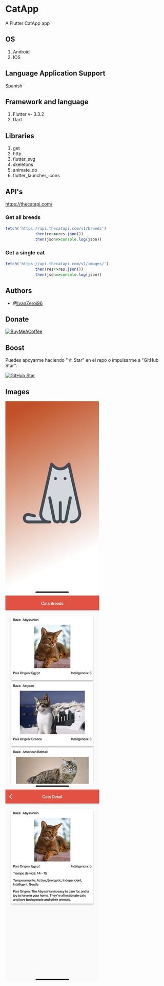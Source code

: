 # CatApp

A Flutter CatApp app

## OS
1. Android
2. IOS

## Language Application Support
Spanish

## Framework and language
1. Flutter v- 3.3.2
2. Dart

## Libraries
1. get
2. http
3. flutter_svg
4. skeletons
5. animate_do
6. flutter_launcher_icons

## API's

https://thecatapi.com/

### Get all breeds
``` javascript
fetch('https://api.thecatapi.com/v1/breeds')
            .then(res=>res.json())
            .then(json=>console.log(json))
```

### Get a single cat
``` javascript
fetch('https://api.thecatapi.com/v1/images/')
            .then(res=>res.json())
            .then(json=>console.log(json))
```


## Authors
- [@IvanZeroi96](https://github.com/IvanZeroi96)

## Donate
[![BuyMeACoffee](https://img.shields.io/badge/Buy_Me_A_Coffee-apoya_mi_trabajo-FFDD00?style=for-the-badge&logo=buy-me-a-coffee&logoColor=white&labelColor=101010)](https://www.paypal.com/paypalme/IvanZeroi)

## Boost

Puedes apoyarme haciendo "☆ Star" en el repo o impulsarme a "GitHub Star".

[![GitHub Star](https://img.shields.io/badge/GitHub-Nominar-yellow?style=for-the-badge&logo=github&logoColor=white&labelColor=101010)](https://stars.github.com/nominate/)

## Images
![Thumbnail1](assets/thumbnail/thumbnail_1.jpg)
![Thumbnail2](assets/thumbnail/thumbnail_2.jpg)
![Thumbnail3](assets/thumbnail/thumbnail_3.jpg)

